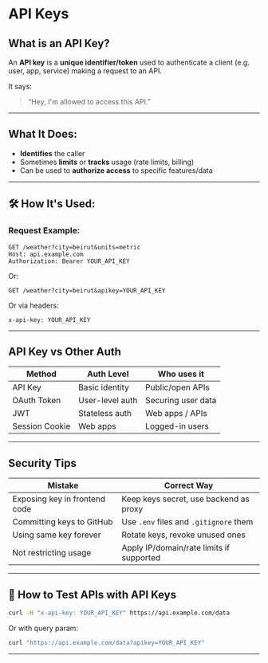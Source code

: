 # API Keys

## What is an API Key?

An **API key** is a **unique identifier/token** used to authenticate a client (e.g. user, app, service) making a request to an API.

It says:

> “Hey, I'm allowed to access this API.”

---

## What It Does:

- **Identifies** the caller
- Sometimes **limits** or **tracks** usage (rate limits, billing)
- Can be used to **authorize access** to specific features/data

---

## 🛠️ How It's Used:

### Request Example:

```http
GET /weather?city=beirut&units=metric
Host: api.example.com
Authorization: Bearer YOUR_API_KEY
```

Or:

```http
GET /weather?city=beirut&apikey=YOUR_API_KEY
```

Or via headers:

```http
x-api-key: YOUR_API_KEY
```

---

## API Key vs Other Auth

|Method|Auth Level|Who uses it|
|---|---|---|
|API Key|Basic identity|Public/open APIs|
|OAuth Token|User-level auth|Securing user data|
|JWT|Stateless auth|Web apps / APIs|
|Session Cookie|Web apps|Logged-in users|

---

## Security Tips

| Mistake                       | Correct Way                              |
| ----------------------------- | ---------------------------------------- |
| Exposing key in frontend code | Keep keys secret, use backend as proxy   |
| Committing keys to GitHub     | Use `.env` files and `.gitignore` them   |
| Using same key forever        | Rotate keys, revoke unused ones          |
| Not restricting usage         | Apply IP/domain/rate limits if supported |

---

## 🧪 How to Test APIs with API Keys

```bash
curl -H "x-api-key: YOUR_API_KEY" https://api.example.com/data
```

Or with query param:

```bash
curl "https://api.example.com/data?apikey=YOUR_API_KEY"
```

---
